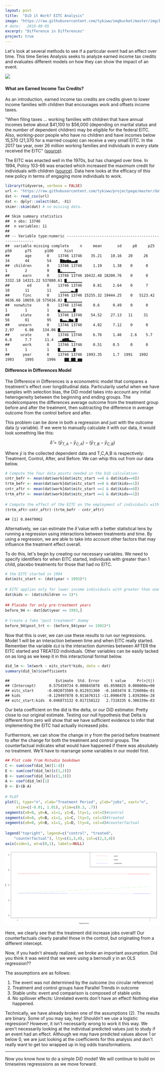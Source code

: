 ```yaml
---
layout: post
title:  "DiD it Work? EITC Analysis"
image: "https://raw.githubusercontent.com/tykiww/imgbucket/master/img/DID/did.png"
# date:   2019-09-05
excerpt: "Difference in Differences"
project: true
---
```


Let's look at several methods to see if a particular event had an effect over time. This time Series Analysis seeks to analyze earned income tax credits and evaluates different models on how they can show the impact of an event.

![](https://s3.amazonaws.com/lowres.cartoonstock.com/accountants-santa-father_christmas-xmas-holiday-present-aban255_low.jpg)

#### What are Earned Income Tax Credits?

As an introduction, earned income tax credits are credits given to lower income families with children that encourages work and offsets income taxes.

"When filing taxes ... working families with children that have annual incomes below about $41,100 to $56,000  (depending on marital status and the number of dependent children) may be eligible for the federal EITC. Also,  working-poor people who have no children and have incomes below 15,570 (21,370 for a married couple) can receive a very small EITC. In the 2017 tax year, over 26 million working families and individuals in every state received  the EITC" ([source](https://www.cbpp.org/research/federal-tax/policy-basics-the-earned-income-tax-credit)).

The EITC was enacted well in the 1970s, but has changed over time. In 1994, Policy 103-66 was enacted which increased the maximum credit for individuals with children ([source](https://fas.org/sgp/crs/misc/R44825.pdf)). Data here looks at the efficacy of this new policy in terms of engaging more individuals to work.

```r
library(tidyverse, verbose = FALSE)
url <- "https://raw.githubusercontent.com/tykiww/projectpage/master/datasets/EITC/income_tax_credit.csv"
dat <- read_csv(url)
dat <- dplyr::select(dat, -X1)
skimr::skim(dat) # no missing data. 
```

    ## Skim summary statistics
    ##  n obs: 13746 
    ##  n variables: 11 
    ## 
    ## -- Variable type:numeric -------------------------------------------------------
    ##  variable missing complete     n     mean       sd     p0     p25     p50      p75      p100     hist
    ##       age       0    13746 13746    35.21    10.16   20     26      34       44        54    ▇▆▅▆▅▃▃▅
    ##  children       0    13746 13746     1.19     1.38    0      0       1        2         9    ▇▂▁▁▁▁▁▁
    ##      earn       0    13746 13746 10432.48 18200.76    0      0    3332.18 14321.22 537880.61 ▇▁▁▁▁▁▁▁
    ##        ed       0    13746 13746     8.81     2.64    0      7      10       11        11    ▁▁▁▁▁▃▂▇
    ##      finc       0    13746 13746 15255.32 19444.25    0   5123.42 9636.66 18659.18 575616.82 ▇▁▁▁▁▁▁▁
    ##  nonwhite       0    13746 13746     0.6      0.49    0      0       1        1         1    ▅▁▁▁▁▁▁▇
    ##     state       0    13746 13746    54.52    27.13   11     31      56       81        95    ▆▃▃▂▆▅▁▇
    ##    unearn       0    13746 13746     4.82     7.12    0      0       2.97     6.86    134.06 ▇▁▁▁▁▁▁▁
    ##     urate       0    13746 13746     6.76     1.46    2.6    5.7     6.8      7.7      11.4  ▁▂▆▇▇▃▂▁
    ##      work       0    13746 13746     0.51     0.5     0      0       1        1         1    ▇▁▁▁▁▁▁▇
    ##      year       0    13746 13746  1993.35     1.7  1991   1992    1993     1995      1996    ▇▇▁▇▇▁▆▆

#### Difference in Differences Model

The Difference in Differences is a econometric model that compares a treatment's effect over longditudinal data. Particularily useful when we have samples with selection bias, the DiD model takes into account any initial heterogeneity between the beginning and ending groups. The modelcompares the differences average outcome from the treatment group before and after the treatment, then subtracting the difference in average outcome from the control before and after.

This problem can be done in both a regression and just with the outcome data (y variable). If we were to manually calculate it with our data, it would look something like this:

$$
\hat{\delta}= (\bar{y}_{T,\,A}-\bar{y}_{C,\,A})-(\bar{y}_{T,\,B}-\bar{y}_{C,\,B})
$$

Where $\bar{y}$ is the collected dependent data and T,C,A,B is respectively: Treatment, Control, After, and Before. We can whip this out from our data below.

```r
# Compute the four data points needed in the DiD calculation:
cntr_befr <- mean(dat$work[dat$eitc_start ==0 & dat$kids==0])
trtm_befr <- mean(dat$work[dat$eitc_start ==0 & dat$kids==1])
cntr_aftr <- mean(dat$work[dat$eitc_start ==1 & dat$kids==0])
trtm_aftr <- mean(dat$work[dat$eitc_start ==1 & dat$kids==1])
 
# Compute the effect of the EITC on the employment of individuals with children:
(trtm_aftr-cntr_aftr)-(trtm_befr - cntr_aftr)
```

    ## [1] 0.04479962


Alternatively, we can estimate the $\hat{\delta}$ value with a better statistical lens by running a regression using interactions between treatments and time. By using a regression, we are able to take into account other factors that may influence the treatment effect overall.

To do this, let's begin by creating our necessary variables. We need to specify identifiers for when EITC started, individuals with greater than 1 child, placebo treatments for those that had no EITC.

```r
# the EITC started in 1994
dat$eitc_start <- (dat$year > 1993)*1

# EITC applies only for lower income individuals with greater than one child\
dat$kids <- (dat$children >= 1)*1

## Placebo for only pre-treatment years
before_94 <- dat[dat$year <= 1993,]

# Create a fake "post treatment" dummy
before_94$post_trt <- (before_94$year >= 1992)*1
```



Now that this is over, we can use these results to run our regressions. Model 1 will be an interaction between time and when EITC really started. Remember the variable `did` is the interaction dummies between AFTER the EITC started and TREATED individuals. Other variables can be easily tacked on as long as we keep it in this interactional format below.

```r
did_lm <- lm(work ~ eitc_start*kids, data = dat) 
summary(did_lm)$coefficients
```

    ##                     Estimate  Std. Error     t value     Pr(>|t|)
    ## (Intercept)      0.575459734 0.008845078  65.0598825 0.000000e+00
    ## eitc_start      -0.002073509 0.012931360  -0.1603474 8.726098e-01
    ## kids            -0.129497878 0.011676313 -11.0906478 1.839206e-28
    ## eitc_start:kids  0.046873132 0.017158122   2.7318335 6.306339e-03

Our beta coefficient on the did is the delta, or our DiD estimator. Pretty close to our original estimate. Testing our null hypothesis that Delta is different from zero will show that we have sufficient evidence to infer that implementing the EITC had actually increased jobs.

Furthermore, we can show the change in y from the period before treatment to after the change for both the treatment and control groups. The counterfactual indicates what would have happened if there was absolutely no treatment. We'll have to rearrange some variables in our model first.

```r
## Plot code from Rstudio bookdown
C <- sum(coef(did_lm)[1:4])
E <- sum(coef(did_lm)[c(1,2)])
B <- sum(coef(did_lm)[c(1,3)])
A <- coef(did_lm)[1]
D <- E+(B-A)

# PLOT
plot(1, type="n", xlab="Treatment Period", ylab="jobs", xaxt="n",
     xlim=c(-0.01, 1.01), ylim=c(0.3, .7))
segments(x0=0, y0=A, x1=1, y1=E, lty=1, col=2)#control
segments(x0=0, y0=B, x1=1, y1=C, lty=3, col=3)#treated
segments(x0=0, y0=B, x1=1, y1=D, lty=4, col=4)#counterfactual
         
legend("topright", legend=c("control", "treated", 
    "counterfactual"), lty=c(1,3,4), col=c(2,3,4))
axis(side=1, at=c(0,1), labels=NULL)
```

![](https://raw.githubusercontent.com/tykiww/imgbucket/master/img/DID/did.png)

Here, we clearly see that the treatment did increase jobs overall! Our counterfactuals clearly parallel those in the control, but originating from a different intercept.

Now, if you hadn't already realized, we broke an important assumption. Did you think it was weird that we were using a bernoulli y in an OLS regression??


The assumptions are as follows:

1. The event was not determined by the outcome (no circular reference)
2. Treatment and control groups have Parallel Trends in outcome
3. Stable units: event and comparison is composed of stable units
4. No spillover effects: Unrelated events don't have an effect! Nothing else happened.

Technically, we have already broken one of the assumptions (2). The results are binary. Some of you may say, hey! Shouldn't we use a logistic regression? However, it isn't necessarily wrong to work it this way. We aren't necessarily looking at the individual predicted values just to study if an event had an effect. Although we may have predicted values above 1 or below 0, we are just looking at the coefficients for this analysis and don't really want to get too wrapped up in log odds transformations.


<hr>

Now you know how to do a simple DiD model! We will continue to build on timeseires regresssions as we move forward.





